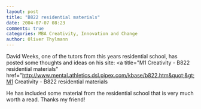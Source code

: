 ```yaml
---
layout: post
title: "B822 residential materials"
date: 2004-07-07 08:23
comments: true
categories: MBA Creativity, Innovation and Change
author: Oliver Thylmann
---
```



David Weeks, one of the tutors from this years residential school, has posted some thoughts and ideas on his site: &lt;a title=&quot;M1 Creativity - B822 residential materials&quot; href=&quot;http://www.mental.athletics.dsl.pipex.com/kbase/b822.htm&quot;&gt;M1 Creativity - B822 residential materials

He has included some material from the residential school that is very much worth a read. Thanks my friend!


